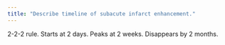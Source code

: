 ```yaml
---
title: "Describe timeline of subacute infarct enhancement."
---
```

2-2-2 rule. Starts at 2 days. Peaks at 2 weeks. Disappears by 2 months.

